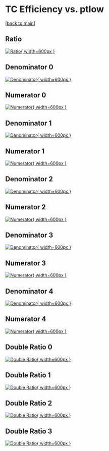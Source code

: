 # TC Efficiency vs. ptlow

[[back to main](./)]



## Ratio

[![Ratio](../mtv/var/TC_base_0_-1_eff_ptlow.png){ width=600px }](../mtv/var/TC_base_0_-1_eff_ptlow.pdf)

## Denominator 0

[![Denominator](../mtv/den/TC_base_0_-1_eff_ptlow_den0.png){ width=600px }](../mtv/den/TC_base_0_-1_eff_ptlow_den0.pdf)

## Numerator 0

[![Numerator](../mtv/num/TC_base_0_-1_eff_ptlow_num0.png){ width=600px }](../mtv/num/TC_base_0_-1_eff_ptlow_num0.pdf)

## Denominator 1

[![Denominator](../mtv/den/TC_base_0_-1_eff_ptlow_den1.png){ width=600px }](../mtv/den/TC_base_0_-1_eff_ptlow_den1.pdf)

## Numerator 1

[![Numerator](../mtv/num/TC_base_0_-1_eff_ptlow_num1.png){ width=600px }](../mtv/num/TC_base_0_-1_eff_ptlow_num1.pdf)

## Denominator 2

[![Denominator](../mtv/den/TC_base_0_-1_eff_ptlow_den2.png){ width=600px }](../mtv/den/TC_base_0_-1_eff_ptlow_den2.pdf)

## Numerator 2

[![Numerator](../mtv/num/TC_base_0_-1_eff_ptlow_num2.png){ width=600px }](../mtv/num/TC_base_0_-1_eff_ptlow_num2.pdf)

## Denominator 3

[![Denominator](../mtv/den/TC_base_0_-1_eff_ptlow_den3.png){ width=600px }](../mtv/den/TC_base_0_-1_eff_ptlow_den3.pdf)

## Numerator 3

[![Numerator](../mtv/num/TC_base_0_-1_eff_ptlow_num3.png){ width=600px }](../mtv/num/TC_base_0_-1_eff_ptlow_num3.pdf)

## Denominator 4

[![Denominator](../mtv/den/TC_base_0_-1_eff_ptlow_den4.png){ width=600px }](../mtv/den/TC_base_0_-1_eff_ptlow_den4.pdf)

## Numerator 4

[![Numerator](../mtv/num/TC_base_0_-1_eff_ptlow_num4.png){ width=600px }](../mtv/num/TC_base_0_-1_eff_ptlow_num4.pdf)

## Double Ratio 0

[![Double Ratio](../mtv/ratio/TC_base_0_-1_eff_ptlow_ratio0.png){ width=600px }](../mtv/ratio/TC_base_0_-1_eff_ptlow_ratio0.pdf)

## Double Ratio 1

[![Double Ratio](../mtv/ratio/TC_base_0_-1_eff_ptlow_ratio1.png){ width=600px }](../mtv/ratio/TC_base_0_-1_eff_ptlow_ratio1.pdf)

## Double Ratio 2

[![Double Ratio](../mtv/ratio/TC_base_0_-1_eff_ptlow_ratio2.png){ width=600px }](../mtv/ratio/TC_base_0_-1_eff_ptlow_ratio2.pdf)

## Double Ratio 3

[![Double Ratio](../mtv/ratio/TC_base_0_-1_eff_ptlow_ratio3.png){ width=600px }](../mtv/ratio/TC_base_0_-1_eff_ptlow_ratio3.pdf)


